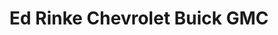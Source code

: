 ---
title: "Ed Rinke Chevrolet Buick GMC"
url: /center-line/ed-rinke-chevrolet-buick-gmc/
shop: Autohaus
---